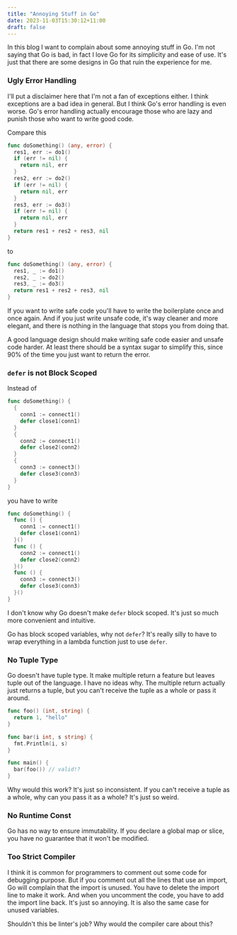 ```yaml
---
title: "Annoying Stuff in Go"
date: 2023-11-03T15:30:12+11:00
draft: false
---
```


In this blog I want to complain about some annoying stuff in Go. I'm not saying that Go is bad, in fact I love Go for its simplicity and ease of use. It's just that there are some designs in Go that ruin the experience for me.

### Ugly Error Handling

I'll put a disclaimer here that I'm not a fan of exceptions either. I think exceptions are a bad idea in general. But I think Go's error handling is even worse. Go's error handling actually encourage those who are lazy and punish those who want to write good code.

Compare this

```go
func doSomething() (any, error) {
  res1, err := do1()
  if (err != nil) {
    return nil, err
  }
  res2, err := do2()
  if (err != nil) {
    return nil, err
  }
  res3, err := do3()
  if (err != nil) {
    return nil, err
  }
  return res1 + res2 + res3, nil
}
```

to

```go
func doSomething() (any, error) {
  res1, _ := do1()
  res2, _ := do2()
  res3, _ := do3()
  return res1 + res2 + res3, nil
}
```

If you want to write safe code you'll have to write the boilerplate once and once again. And if you just write unsafe code, it's way cleaner and more elegant, and there is nothing in the language that stops you from doing that.

A good language design should make writing safe code easier and unsafe code harder. At least there should be a syntax sugar to simplify this, since 90% of the time you just want to return the error.

### `defer` is not Block Scoped

Instead of

```go
func doSomething() {
  {
    conn1 := connect1()
    defer close1(conn1)
  }
  {
    conn2 := connect1()
    defer close2(conn2)
  }
  {
    conn3 := connect3()
    defer close3(conn3)
  }
}
```

you have to write

```go
func doSomething() {
  func () {
    conn1 := connect1()
    defer close1(conn1)
  }()
  func () {
    conn2 := connect1()
    defer close2(conn2)
  }()
  func () {
    conn3 := connect3()
    defer close3(conn3)
  }()
}
```

I don't know why Go doesn't make `defer` block scoped. It's just so much more convenient and intuitive.

Go has block scoped variables, why not `defer`? It's really silly to have to wrap everything in a lambda function just to use `defer`.

### No Tuple Type

Go doesn't have tuple type. It make multiple return a feature but leaves tuple out of the language. I have no ideas why. The multiple return actually just returns a tuple, but you can't receive the tuple as a whole or pass it around.

```go
func foo() (int, string) {
  return 1, "hello"
}

func bar(i int, s string) {
  fmt.Println(i, s)
}

func main() {
  bar(foo()) // valid!?
}
```

Why would this work? It's just so inconsistent. If you can't receive a tuple as a whole, why can you pass it as a whole? It's just so weird.

### No Runtime Const

Go has no way to ensure immutability. If you declare a global map or slice, you have no guarantee that it won't be modified.

### Too Strict Compiler

I think it is common for programmers to comment out some code for debugging purpose. But if you comment out all the lines that use an import, Go will complain that the import is unused. You have to delete the import line to make it work. And when you uncomment the code, you have to add the import line back. It's just so annoying. It is also the same case for unused variables.

Shouldn't this be linter's job? Why would the compiler care about this?
